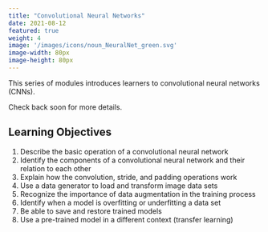 ```yaml
---
title: "Convolutional Neural Networks"
date: 2021-08-12
featured: true
weight: 4
image: '/images/icons/noun_NeuralNet_green.svg'
image-width: 80px
image-height: 80px
---
```


This series of modules introduces learners to convolutional neural networks (CNNs).

Check back soon for more details.

## Learning Objectives

1. Describe the basic operation of a convolutional neural network
1. Identify the components of a convolutional neural network and their relation to each other
1. Explain how the convolution, stride, and padding operations work
1. Use a data generator to load and transform image data sets
1. Recognize the importance of data augmentation in the training process
1. Identify when a model is overfitting or underfitting a data set
1. Be able to save and restore trained models
1. Use a pre-trained model in a different context (transfer learning)
